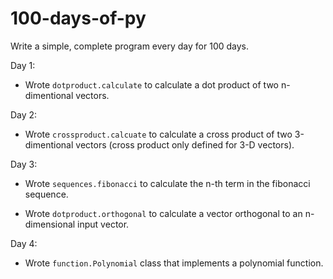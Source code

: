 # 100-days-of-py
Write a simple, complete program every day for 100 days.

Day 1:
* Wrote `dotproduct.calculate` to calculate a dot product 
of two n-dimentional vectors.

Day 2:
* Wrote `crossproduct.calcuate` to calculate a cross product
of two 3-dimentional vectors (cross product only defined
for 3-D vectors).

Day 3:
* Wrote `sequences.fibonacci` to calculate the n-th term in
the fibonacci sequence.

* Wrote `dotproduct.orthogonal` to calculate a vector
orthogonal to an n-dimensional input vector.

Day 4:
* Wrote `function.Polynomial` class that implements
a polynomial function.